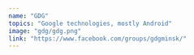 ```yaml
---
name: "GDG"
topics: "Google technologies, mostly Android"
image: "gdg/gdg.png"
link: "https://www.facebook.com/groups/gdgminsk/"
---
```

